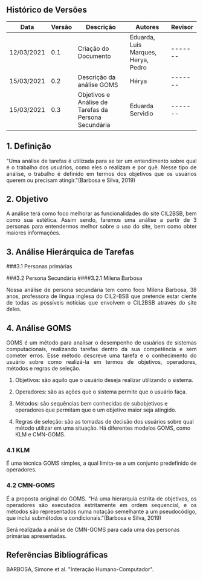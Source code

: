 ## Histórico de Versões

| Data       | Versão | Descrição                                                | Autores                             | Revisor |
| ---------- | ------ | -------------------------------------------------------- | ----------------------------------- | ------- |
| 12/03/2021 | 0.1    | Criação do Documento                                     | Eduarda, Luis Marques, Herya, Pedro | ------- |
| 15/03/2021 | 0.2    | Descrição da análise GOMS                                | Hérya                               | ------- |
| 15/03/2021 | 0.3    | Objetivos e Análise de Tarefas da Persona Secundária     | Eduarda Servidio                    | ------- |

## 1. Definição

<p align="justify">"Uma análise de tarefas é utilizada para se ter um entendimento sobre qual é o trabalho dos usuários, como
eles o realizam e por quê. Nesse tipo de análise, o trabalho é definido em termos dos objetivos que os
usuários querem ou precisam atingir."(Barbosa e Silva, 2019)</p>

## 2. Objetivo
<p align="justify">A análise terá como foco melhorar as funcionalidades do site CIL2BSB, bem como sua estética. Assim sendo, faremos uma análise a partir de 3 personas para entendermos melhor sobre o uso do site, bem como obter maiores informações.</p>

## 3. Análise Hierárquica de Tarefas
###3.1 Personas primárias

###3.2 Persona Secundária
####3.2.1 Milena Barbosa

<p align="justify">Nossa análise de persona secundária tem como foco Milena Barbosa, 38 anos, professora de língua inglesa do CIL2-BSB que pretende estar ciente de todas as possíveis notícias que envolvem o CIL2BSB através do site deles.</p>

## 4. Análise GOMS
<p align="justify">GOMS é um método para analisar o desempenho de usuários de sistemas computacionais, realizando tarefas dentro da sua competência e sem cometer erros. Esse método descreve uma tarefa e o conhecimento do usuário sobre como realizá-la em termos de objetivos, operadores, métodos e regras de seleção.</p>

1) Objetivos: são aquilo que o usuário deseja realizar utilizando o sistema.

2) Operadores: são as ações que o sistema permite que o usuário faça.

3) Métodos: são sequências bem conhecidas de subobjetivos e operadores que permitam que o um objetivo maior seja atingido.

4) Regras de seleção: são as tomadas de decisão dos usuários sobre qual método utilizar em uma situação.
Há diferentes modelos GOMS, como KLM e CMN-GOMS.

### 4.1  KLM
 
<p align="justify">É uma técnica GOMS simples, a qual limita-se a um conjunto predefinido de operadores.</p>

### 4.2 CMN-GOMS
<p align="justify">É a proposta original do GOMS. "Há uma hierarquia estrita de objetivos, os operadores são executados estritamente em ordem sequencial, e os métodos são representados numa notação semelhante a um pseudocódigo, que inclui submétodos e condicionais."(Barbosa e Silva, 2019)</p>
Será realizada a análise de CMN-GOMS para cada uma das personas primárias apresentadas.


## Referências Bibliográficas

<p align="justify">BARBOSA, Simone et al. "Interação Humano-Computador". </p>
